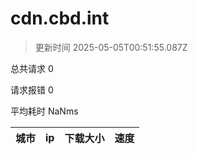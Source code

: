 
  # cdn.cbd.int

  > 更新时间 2025-05-05T00:51:55.087Z
  
  总共请求 0

  请求报错 0

  平均耗时 NaNms

|城市|ip|下载大小|速度|
|-----|----------|---|---|

  